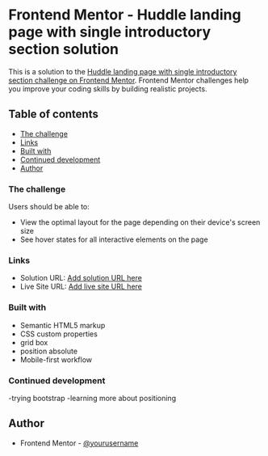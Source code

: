 # Frontend Mentor - Huddle landing page with single introductory section solution

This is a solution to the [Huddle landing page with single introductory section challenge on Frontend Mentor](https://www.frontendmentor.io/challenges/huddle-landing-page-with-a-single-introductory-section-B_2Wvxgi0). Frontend Mentor challenges help you improve your coding skills by building realistic projects. 

## Table of contents

  - [The challenge](#the-challenge)
  - [Links](#links)
  - [Built with](#built-with)
  - [Continued development](#continued-development)
- [Author](#author)


### The challenge

Users should be able to:

- View the optimal layout for the page depending on their device's screen size
- See hover states for all interactive elements on the page

### Links

- Solution URL: [Add solution URL here](https://www.frontendmentor.io/solutions/position-absolute-H0MjVtDBe)
- Live Site URL: [Add live site URL here](https://azkanorouzi.github.io/huddle-landing-page/)



### Built with

- Semantic HTML5 markup
- CSS custom properties
- grid box
- position absolute
- Mobile-first workflow




### Continued development

-trying bootstrap
-learning more about positioning

## Author

- Frontend Mentor - [@yourusername](https://www.frontendmentor.io/profile/Azkanorouzi)

